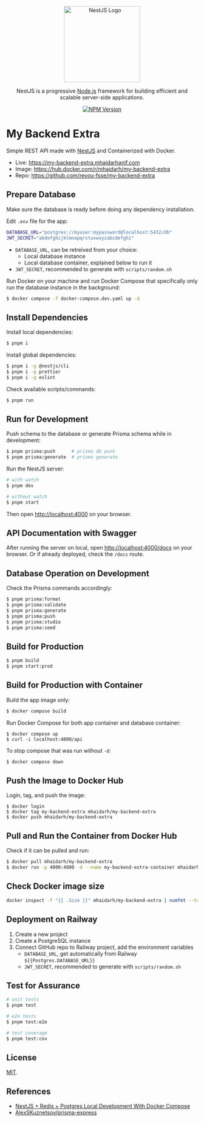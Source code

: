<p align="center">
  <a href="http://nestjs.com" target="blank"><img src="https://nestjs.com/img/logo-small.svg" width="200" alt="NestJS Logo" /></a>
</p>

<p align="center">NestJS is a progressive <a href="http://nodejs.org" target="_blank">Node.js</a> framework for building efficient and scalable server-side applications.</p>
<p align="center">
<a href="https://npmjs.com/~nestjscore" target="_blank"><img src="https://img.shields.io/npm/v/@nestjs/core.svg" alt="NPM Version" /></a>
</p>

# My Backend Extra

Simple REST API made with [NestJS](https://github.com/nestjs/nest) and Containerized with Docker.

- Live: <https://my-backend-extra.mhaidarhanif.com>
- Image: <https://hub.docker.com/r/mhaidarh/my-backend-extra>
- Repo: <https://github.com/revou-fsse/my-backend-extra>

## Prepare Database

Make sure the database is ready before doing any dependency installation.

Edit `.env` file for the app:

```sh
DATABASE_URL="postgres://myuser:mypassword@localhost:5432/db"
JWT_SECRET="abdefghijklmnopqrstuvwxyzabcdefghi"
```

- `DATABASE_URL`, can be retreived from your choice:
  - Local database instance
  - Local database container, explained below to run it
- `JWT_SECRET`, recommended to generate with `scripts/random.sh`

Run Docker on your machine and run Docker Compose that specifically only run the database instance in the background:

```sh
$ docker compose -f docker-compose.dev.yaml up -d
```

## Install Dependencies

Install local dependencies:

```sh
$ pnpm i
```

Install global dependencies:

```sh
$ pnpm i -g @nestjs/cli
$ pnpm i -g prettier
$ pnpm i -g eslint
```

Check available scripts/commands:

```sh
$ pnpm run
```

## Run for Development

Push schema to the database or generate Prisma schema while in development:

```sh
$ pnpm prisma:push      # prisma db push
$ pnpm prisma:generate  # prisma generate
```

Run the NestJS server:

```sh
# with watch
$ pnpm dev

# without watch
$ pnpm start
```

Then open <http://localhost:4000> on your browser.

## API Documentation with Swagger

After running the server on local, open <http://localhost:4000/docs> on your browser. Or if already deployed, check the `/docs` route.

## Database Operation on Development

Check the Prisma commands accordingly:

```sh
$ pnpm prisma:format
$ pnpm prisma:validate
$ pnpm prisma:generate
$ pnpm prisma:push
$ pnpm prisma:studio
$ pnpm prisma:seed
```

## Build for Production

```sh
$ pnpm build
$ pnpm start:prod
```

## Build for Production with Container

Build the app image only:

```sh
$ docker compose build
```

Run Docker Compose for both app container and database container:

```
$ docker compose up
$ curl -i localhost:4000/api
```

To stop compose that was run without `-d`:

```sh
$ docker compose down
```

## Push the Image to Docker Hub

Login, tag, and push the image:

```
$ docker login
$ docker tag my-backend-extra mhaidarh/my-backend-extra
$ docker push mhaidarh/my-backend-extra
```

## Pull and Run the Container from Docker Hub

Check if it can be pulled and run:

```sh
$ docker pull mhaidarh/my-backend-extra
$ docker run -p 4000:4000 -d --name my-backend-extra-container mhaidarh/my-backend-extra
```

## Check Docker image size

```sh
docker inspect -f "{{ .Size }}" mhaidarh/my-backend-extra | numfmt --to=si
```

## Deployment on Railway

1. Create a new project
2. Create a PostgreSQL instance
3. Connect GitHub repo to Railway project, add the environment variables
   - `DATABASE_URL`, get automatically from Railway `${{Postgres.DATABASE_URL}}`
   - `JWT_SECRET`, recommended to generate with `scripts/random.sh`

## Test for Assurance

```sh
# unit tests
$ pnpm test

# e2e tests
$ pnpm test:e2e

# test coverage
$ pnpm test:cov
```

## License

[MIT](LICENSE).

## References

- [NestJS + Redis + Postgres Local Development With Docker Compose](https://tomray.dev/nestjs-docker-compose-postgres)
- [AlexSKuznetsov/prisma-express](https://github.com/AlexSKuznetsov/prisma-express)
